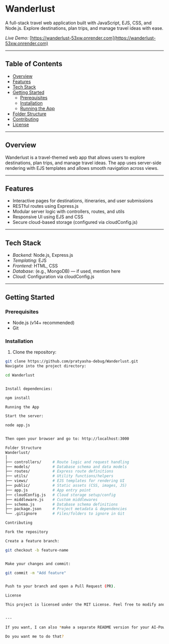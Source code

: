 # Wanderlust

A full-stack travel web application built with JavaScript, EJS, CSS, and Node.js. Explore destinations, plan trips, and manage travel ideas with ease.

*Live Demo:* [https://wanderlust-53xw.onrender.com](https://wanderlust-53xw.onrender.com)

---

## Table of Contents
- [Overview](#overview)
- [Features](#features)
- [Tech Stack](#tech-stack)
- [Getting Started](#getting-started)
  - [Prerequisites](#prerequisites)
  - [Installation](#installation)
  - [Running the App](#running-the-app)
- [Folder Structure](#folder-structure)
- [Contributing](#contributing)
- [License](#license)

---

## Overview
Wanderlust is a travel-themed web app that allows users to explore destinations, plan trips, and manage travel ideas. The app uses server-side rendering with EJS templates and allows smooth navigation across views.

---

## Features
- Interactive pages for destinations, itineraries, and user submissions
- RESTful routes using Express.js
- Modular server logic with controllers, routes, and utils
- Responsive UI using EJS and CSS
- Secure cloud-based storage (configured via cloudConfig.js)

---

## Tech Stack
- *Backend:* Node.js, Express.js
- *Templating:* EJS
- *Frontend:* HTML, CSS
- *Database:* (e.g., MongoDB) — if used, mention here
- *Cloud:* Configuration via cloudConfig.js

---

## Getting Started

### Prerequisites
- Node.js (v14+ recommended)
- Git

### Installation
1. Clone the repository:

```bash
git clone https://github.com/pratyasha-debug/Wanderlust.git
Navigate into the project directory:

cd Wanderlust


Install dependencies:

npm install

Running the App

Start the server:

node app.js


Then open your browser and go to: http://localhost:3000

Folder Structure
Wanderlust/
│
├── controllers/     # Route logic and request handling
├── models/          # Database schema and data models
├── routes/          # Express route definitions
├── utils/           # Utility functions/helpers
├── views/           # EJS templates for rendering UI
├── public/          # Static assets (CSS, images, JS)
├── app.js           # App entry point
├── cloudConfig.js   # Cloud storage setup/config
├── middleware.js    # Custom middlewares
├── schema.js        # Database schema definitions
├── package.json     # Project metadata & dependencies
└── .gitignore       # Files/folders to ignore in Git

Contributing

Fork the repository

Create a feature branch:

git checkout -b feature-name


Make your changes and commit:

git commit -m "Add feature"


Push to your branch and open a Pull Request (PR).

License

This project is licensed under the MIT License. Feel free to modify and share!


---

If you want, I can also *make a separate README version for your AI-Powered Real-Time Chat App* using MERN + Redis + Google Gemini, similar to this format.  

Do you want me to do that?
